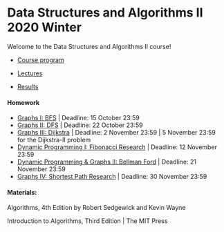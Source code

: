 # Data Structures and Algorithms II 2020 Winter

Welcome to the Data Structures and Algorithms II course! 


- [Course program](/program.md)

- [Lectures](/lectures)

- [Results](https://docs.google.com/spreadsheets/d/1lDjnlp9lh2LIIPe5bN8VlJFq3D0iRD-KEnpILHKHB6s/edit#gid=0)

#### Homework
- [Graphs I: BFS](https://contest.yandex.ru/contest/20793/standings) | Deadline: 15 October 23:59
- [Graphs II: DFS](https://contest.yandex.ru/contest/21057/standings/)  | Deadline: 22 October 23:59
- [Graphs III: Dijkstra](https://contest.yandex.ru/contest/21550/standings)  | Deadline: 2 November 23:59 | 5 November 23:59 for the Dijkstra-II problem
- [Dynamic Programming I: Fibonacci Research](/homework/dynamic-programming-I/homework-IV.pdf)  | Deadline: 12 November 23:59
- [Dynamic Programming & Graphs II: Bellman Ford](https://contest.yandex.ru/contest/22683/standings)  | Deadline: 21 November 23:59
- [Graphs IV: Shortest Path Research](/homework/graphs-IV/homework-VI.pdf) | Deadline: 30 November 23:59
#### Materials:

Algorithms, 4th Edition by Robert Sedgewick and Kevin Wayne

Introduction to Algorithms, Third Edition | The MIT Press
